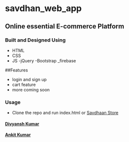 # savdhan_web_app
## Online essential E-commerce Platform
### Built and Designed Using
- HTML
- CSS
- JS
-jQuery
-Bootstrap
_firebase

##Features
- login and sign up
- cart feature
- more coming soon

### Usage
- Clone the repo and run index.html or [Savdhaan Store](http://www.divyansh.live/savdhan_web_app/)

#### [Divyansh Kumar](https://jordandivyansh.github.io)
#### [Ankit Kumar](https://github.com/theanandankit)


